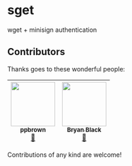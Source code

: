 # sget
wget + minisign authentication

## Contributors

Thanks goes to these wonderful people:

<!-- ALL-CONTRIBUTORS-LIST:START - Do not remove or modify this section -->
| [<img src="https://avatars2.githubusercontent.com/u/1723129?s=original" width="100px;"/><br /><sub>ppbrown</sub>](https://github.com/ppbrown)<br />[📖](https://github.com/4-S/4S/issues/2) | [<img src="https://avatars.githubusercontent.com/u/5644977?v=3" width="100px;"/><br /><sub>Bryan Black</sub>](http://bringyourwallet.com)<br />[📖](https://github.com/MasieroTechGroup/start-here/wiki/_history?editor=reelsense) |
| :---: | :---: |

<!-- ALL-CONTRIBUTORS-LIST:END -->

Contributions of any kind are welcome!
